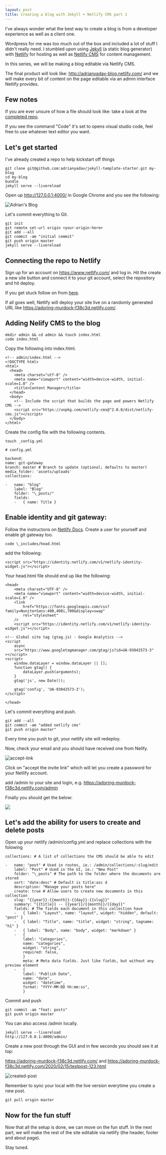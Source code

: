 ```yaml
---
layout: post
title: Creating a blog with Jekyll + Netlify CMS part 1
---
```

I've always wonder what the best way to create a blog is from a developer experience as well as a client one.

Wordpress for me was too much out of the box and included a lot of stuff I didn't really need. I stumbled upon using [Jekyll](https://jekyllrb.com/) (a static blog generator) with [Netlify](https://www.netlify.com/) for hosting as well as [Netlify CMS](https://www.netlifycms.org/) for content management.

In this series, we will be making a blog editable via Netlify CMS.

The final product will look like: <http://adrianyadav-blog.netlify.com/> and we will make every bit of content on the page editable via an admin interface Netlify provides.

## Few notes

If you are ever unsure of how a file should look like: take a look at the [completed repo](ttps://github.com/adrianyadav/jekyll-netlify-cms-blog).

If you see the command "Code" it's set to opens visual studio code, feel free to use whatever text editor you want.

## Let's get started

I've already created a repo to help kickstart off things

```
git clone git@github.com:adrianyadav/jekyll-template-starter.git my-blog
cd my-blog
bundle
jekyll serve --livereload
```

Open up <http://127.0.0.1:4000/> in Google Chrome and you see the following:

![Adrian's Blog](/img/uploads/blog-running.jpg)

Let's commit everything to Git.

```
git init
git remote set-url origin <your-origin-here>
git add --all
git commit -am "initial commit"
git push origin master
jekyll serve --livereload
```

## Connecting the repo to Netlify

Sign up for an account on <https://www.netlify.com/> and log in. Hit the create a new site button and connect it to your git account, select the repository and hit deploy.

If you get stuck follow on from [here](https://www.netlify.com/blog/2015/10/28/a-step-by-step-guide-jekyll-3.0-on-netlify/#connecting-to-netlify).

If all goes well, Netlify will deploy your site live on a randomly generated URL like <https://adoring-murdock-f38c3d.netlify.com/>.

## Adding Nelify CMS to the blog

```
mkdir admin && cd admin && touch index.html
code index.html
```

Copy the following into index.html.

```
<!-- admin/index.html -->
<!DOCTYPE html>
<html>
  <head>
    <meta charset="utf-8" />
    <meta name="viewport" content="width=device-width, initial-scale=1.0" />
    <title>Content Manager</title>
  </head>
  <body>
    <!-- Include the script that builds the page and powers Netlify CMS -->
    <script src="https://unpkg.com/netlify-cms@^2.0.0/dist/netlify-cms.js"></script>
  </body>
</html>
```

Create the config file with the following contents.

```
touch _config.yml
```

```
# config.yml

backend:
name: git-gateway
branch: master # Branch to update (optional; defaults to master)
media_folder: 'assets/uploads'
collections:

-   name: "blog"
    label: "Blog"
    folder: "\_posts/"
    fields:
    -   { name: Title }
```

## Enable identity and git gateway:

Follow the instructons on [Netlify Docs](https://www.netlifycms.org/docs/add-to-your-site/#enable-identity-and-git-gateway). Create a user for yourself and enable git gateway too.

```
code \_includes/head.html
```

add the following:

```
<script src="https://identity.netlify.com/v1/netlify-identity-widget.js"></script>
```

Your head.html file should end up like the following:

```
<head>
	<meta charset="UTF-8" />
	<meta name="viewport" content="width=device-width, initial-scale=1.0" />
  	<link
		href="https://fonts.googleapis.com/css?family=Nunito+Sans:400,400i,700&display=swap"
		rel="stylesheet"
	/>
	<script src="https://identity.netlify.com/v1/netlify-identity-widget.js"></script>

<!-- Global site tag (gtag.js) - Google Analytics -->
<script
	async
	src="https://www.googletagmanager.com/gtag/js?id=UA-93042573-3"
></script>
<script>
	window.dataLayer = window.dataLayer || [];
	function gtag() {
		dataLayer.push(arguments);
	}
	gtag('js', new Date());

	gtag('config', 'UA-93042573-3');
</script>

</head>
```

Let's commit everything and push.

```
git add --all
git commit -am "added netlify cms"
git push origin master"
```

Every time you push to git, your netlify site will redeploy.

Now, check your email and you should have received one from Nelify.

![accept-link](/img/uploads/you've-been-invited.png)

Click on "accept the invite link" which will let you create a password for your Netlify account.

add /admin to your site and login, e.g. <https://adoring-murdock-f38c3d.netlify.com/admin>

Finally you should get the below:

![](/img/uploads/netlify-admin.png)

## Let's add the ability for users to create and delete posts

Open up your netlify /admin/config.yml and replace collections with the folowing

```
collections: # A list of collections the CMS should be able to edit

-   name: "post" # Used in routes, ie.: /admin/collections/:slug/edit
    label: "Post" # Used in the UI, ie.: "New Post"
    folder: "\_posts" # The path to the folder where the documents are stored
    sort: "date:desc" # Default is title:asc d
    description: "Manage your posts here"
    create: true # Allow users to create new documents in this collection
    slug: "{{year}}-{{month}}-{{day}}-{{slug}}"
    summary: "{{title}} -- {{year}}/{{month}}/{{day}}"
    fields: # The fields each document in this collection have
    -   { label: "Layout", name: "layout", widget: "hidden", default: "post" }
    -   { label: "Title", name: "title", widget: "string", tagname: "h1" }
    -   { label: "Body", name: "body", widget: "markdown" }
    -   {
        label: "Categories",
        name: "categories",
        widget: "string",
        required: false,
        }
        meta: # Meta data fields. Just like fields, but without any preview element
    -   {
        label: "Publish Date",
        name: "date",
        widget: "datetime",
        format: "YYYY-MM-DD hh:mm:ss",
        }
```

Commit and push

```
git commit -am "feat: posts"
git push origin master
```

You can also access /admin locally.

```
jekyll serve --livereload
http://127.0.0.1:4000/admin/
```

Create a new post through the GUI and in few seconds you should see it at top:

<https://adoring-murdock-f38c3d.netlify.com/> and <https://adoring-murdock-f38c3d.netlify.com/2020/02/15/testpost-123.html>

![created-post](/img/uploads/created-post.png)

Remember to sync your local with the live version everytime you create a new post.

```
git pull origin master
```

## Now for the fun stuff

Now that all the setup is done, we can move on the fun stuff. In the next part, we will make the rest of the site editable via netlify (the header, footer and about page).

Stay tuned.
